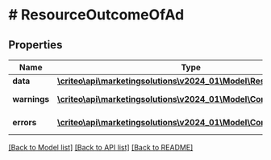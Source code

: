 # # ResourceOutcomeOfAd

## Properties

Name | Type | Description | Notes
------------ | ------------- | ------------- | -------------
**data** | [**\criteo\api\marketingsolutions\v2024_01\Model\ResourceOfAd**](ResourceOfAd.md) |  | [optional]
**warnings** | [**\criteo\api\marketingsolutions\v2024_01\Model\CommonProblem[]**](CommonProblem.md) |  | [optional] [readonly]
**errors** | [**\criteo\api\marketingsolutions\v2024_01\Model\CommonProblem[]**](CommonProblem.md) |  | [optional] [readonly]

[[Back to Model list]](../../README.md#models) [[Back to API list]](../../README.md#endpoints) [[Back to README]](../../README.md)
